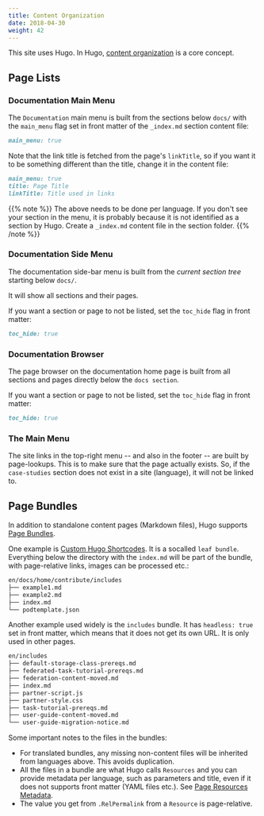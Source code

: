 ```yaml
---
title: Content Organization
date: 2018-04-30
weight: 42
---
```


This site uses Hugo. In Hugo, [content organization](https://gohugo.io/content-management/organization/) is a core concept.

## Page Lists 

### Documentation Main Menu

The `Documentation` main menu is built from the sections below `docs/` with the `main_menu` flag set in front matter of the `_index.md` section content file:

```markdown
main_menu: true
```


Note that the link title is fetched from the page's `linkTitle`, so if you want it to be something different than the title, change it in the content file:


```markdown
main_menu: true
title: Page Title
linkTitle: Title used in links
```


{{% note %}}
The above needs to be done per language. If you don't see your section in the menu, it is probably because it is not identified as a section by Hugo. Create a `_index.md` content file in the section folder.
{{% /note %}}

### Documentation Side Menu

The documentation side-bar menu is built from the _current section tree_ starting below `docs/`. 

It will show all sections and their pages.

If you want a section or page to not be listed, set the `toc_hide` flag in front matter:


```markdown
toc_hide: true
```

### Documentation Browser

The page browser on the documentation home page is built from all sections and pages directly below the `docs section`.

If you want a section or page to not be listed, set the `toc_hide` flag in front matter:

```markdown
toc_hide: true
```

### The Main Menu

The site links in the top-right menu -- and also in the footer -- are built by page-lookups. This is to make sure that the page actually exists. So, if the `case-studies` section does not exist in a site (language), it will not be linked to. 


## Page Bundles

In addition to standalone content pages (Markdown files), Hugo supports [Page Bundles](https://gohugo.io/content-management/page-bundles/).

One example is [Custom Hugo Shortcodes](/docs/home/contribute/includes/). It is a socalled `leaf bundle`. Everything below the directory with the `index.md` will be part of the bundle, with page-relative links, images can be processed etc.:

```bash
en/docs/home/contribute/includes
├── example1.md
├── example2.md
├── index.md
└── podtemplate.json
```

Another example used widely is the `includes` bundle. It has `headless: true` set in front matter, which means that it does not get its own URL. It is only used in other pages.

```bash
en/includes
├── default-storage-class-prereqs.md
├── federated-task-tutorial-prereqs.md
├── federation-content-moved.md
├── index.md
├── partner-script.js
├── partner-style.css
├── task-tutorial-prereqs.md
├── user-guide-content-moved.md
└── user-guide-migration-notice.md
```

Some important notes to the files in the bundles:

* For translated bundles, any missing non-content files will be inherited from languages above. This avoids duplication.
* All the files in a bundle are what Hugo calls `Resources` and you can provide metadata per language, such as parameters and title, even if it does not supports front matter (YAML files etc.). See [Page Resources Metadata](https://gohugo.io/content-management/page-resources/#page-resources-metadata).
* The value you get from `.RelPermalink` from a `Resource` is page-relative.




